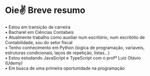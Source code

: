 # Oie✌️ Breve resumo 

• Estou em transição de carreira <br>
• Bacharel em Ciências Contabeis <br>
• Atualmente trabalho como auxiliar num escritório, num escritótio de Contabilidade, sou do setor fiscal <br>
• Tenho conhecimento em Python (logica de programação, variaveis, estruturas condicionais, laços de repetição, listas...) <br>
• Estou estudando JavaScript e TypeScript com o profº Luiz Otávio (Udemy) <br>
• Em busca de uma primeira oportunidade na programação 
